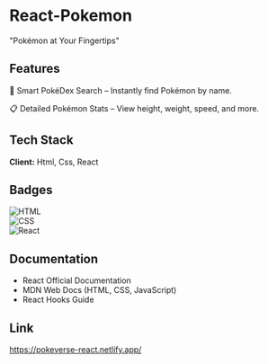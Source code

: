 # React-Pokemon

"Pokémon at Your Fingertips"


## Features

🎯 Smart PokéDex Search – Instantly find Pokémon by name.

📋 Detailed Pokémon Stats – View height, weight, speed, and more.





## Tech Stack

**Client:**  Html, Css, React



## Badges

![HTML](https://img.shields.io/badge/HTML-5-blue)  
![CSS](https://img.shields.io/badge/CSS-3-blue)  
![React](https://img.shields.io/badge/React-19-blue)    




## Documentation

- React Official Documentation
- MDN Web Docs (HTML, CSS, JavaScript)
- React Hooks Guide




## Link 

https://pokeverse-react.netlify.app/

